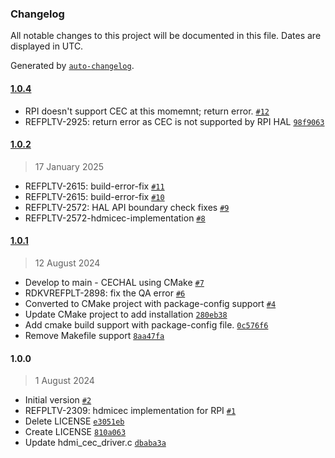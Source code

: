 ### Changelog

All notable changes to this project will be documented in this file. Dates are displayed in UTC.

Generated by [`auto-changelog`](https://github.com/CookPete/auto-changelog).

#### [1.0.4](https://github.com/rdkcentral/rdkvhal-hdmicec-raspberrypi4/compare/1.0.2...1.0.4)

- RPI doesn't support CEC at this momemnt; return error. [`#12`](https://github.com/rdkcentral/rdkvhal-hdmicec-raspberrypi4/pull/12)
- REFPLTV-2925: return error as CEC is not supported by RPI HAL [`98f9063`](https://github.com/rdkcentral/rdkvhal-hdmicec-raspberrypi4/commit/98f906305fbbe6c8f92dcb524c8be94320791eb3)

#### [1.0.2](https://github.com/rdkcentral/rdkvhal-hdmicec-raspberrypi4/compare/1.0.1...1.0.2)

> 17 January 2025

- REFPLTV-2615: build-error-fix [`#11`](https://github.com/rdkcentral/rdkvhal-hdmicec-raspberrypi4/pull/11)
- REFPLTV-2615: build-error-fix [`#10`](https://github.com/rdkcentral/rdkvhal-hdmicec-raspberrypi4/pull/10)
- REFPLTV-2572: HAL API boundary check fixes [`#9`](https://github.com/rdkcentral/rdkvhal-hdmicec-raspberrypi4/pull/9)
- REFPLTV-2572-hdmicec-implementation [`#8`](https://github.com/rdkcentral/rdkvhal-hdmicec-raspberrypi4/pull/8)

#### [1.0.1](https://github.com/rdkcentral/rdkvhal-hdmicec-raspberrypi4/compare/1.0.0...1.0.1)

> 12 August 2024

- Develop to main - CECHAL using CMake [`#7`](https://github.com/rdkcentral/rdkvhal-hdmicec-raspberrypi4/pull/7)
- RDKVREFPLT-2898: fix the QA error [`#6`](https://github.com/rdkcentral/rdkvhal-hdmicec-raspberrypi4/pull/6)
- Converted to CMake project with package-config support [`#4`](https://github.com/rdkcentral/rdkvhal-hdmicec-raspberrypi4/pull/4)
- Update CMake project to add installation [`280eb38`](https://github.com/rdkcentral/rdkvhal-hdmicec-raspberrypi4/commit/280eb38b5694312388f056d19ba8057c5a5912f2)
- Add cmake build support with package-config file. [`0c576f6`](https://github.com/rdkcentral/rdkvhal-hdmicec-raspberrypi4/commit/0c576f6e80933b9ebaecdc11789e6ff60a1bc14c)
- Remove Makefile support [`8aa47fa`](https://github.com/rdkcentral/rdkvhal-hdmicec-raspberrypi4/commit/8aa47fa440eec515165fb5f5b33710e4f7ef8aa0)

#### 1.0.0

> 1 August 2024

- Initial version [`#2`](https://github.com/rdkcentral/rdkvhal-hdmicec-raspberrypi4/pull/2)
- REFPLTV-2309: hdmicec implementation for RPI [`#1`](https://github.com/rdkcentral/rdkvhal-hdmicec-raspberrypi4/pull/1)
- Delete LICENSE [`e3051eb`](https://github.com/rdkcentral/rdkvhal-hdmicec-raspberrypi4/commit/e3051ebe58f4b14e2045de17cceb58c2dbe7aebb)
- Create LICENSE [`810a063`](https://github.com/rdkcentral/rdkvhal-hdmicec-raspberrypi4/commit/810a0635d26d827e6aa11333b29fe57eb0d94f49)
- Update hdmi_cec_driver.c [`dbaba3a`](https://github.com/rdkcentral/rdkvhal-hdmicec-raspberrypi4/commit/dbaba3a51007656c996401a3665fb60e8f309e61)

